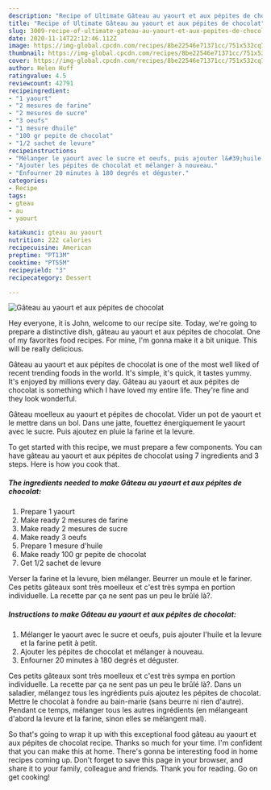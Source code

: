```yaml
---
description: "Recipe of Ultimate Gâteau au yaourt et aux pépites de chocolat"
title: "Recipe of Ultimate Gâteau au yaourt et aux pépites de chocolat"
slug: 3009-recipe-of-ultimate-gateau-au-yaourt-et-aux-pepites-de-chocolat
date: 2020-11-14T22:12:46.112Z
image: https://img-global.cpcdn.com/recipes/8be22546e71371cc/751x532cq70/gateau-au-yaourt-et-aux-pepites-de-chocolat-photo-principale-de-la-recette.jpg
thumbnail: https://img-global.cpcdn.com/recipes/8be22546e71371cc/751x532cq70/gateau-au-yaourt-et-aux-pepites-de-chocolat-photo-principale-de-la-recette.jpg
cover: https://img-global.cpcdn.com/recipes/8be22546e71371cc/751x532cq70/gateau-au-yaourt-et-aux-pepites-de-chocolat-photo-principale-de-la-recette.jpg
author: Helen Huff
ratingvalue: 4.5
reviewcount: 42791
recipeingredient:
- "1 yaourt"
- "2 mesures de farine"
- "2 mesures de sucre"
- "3 oeufs"
- "1 mesure dhuile"
- "100 gr pepite de chocolat"
- "1/2 sachet de levure"
recipeinstructions:
- "Mélanger le yaourt avec le sucre et oeufs, puis ajouter l&#39;huile et la levure et la farine petit à petit."
- "Ajouter les pépites de chocolat et mélanger à nouveau."
- "Enfourner 20 minutes à 180 degrés et déguster."
categories:
- Recipe
tags:
- gteau
- au
- yaourt

katakunci: gteau au yaourt 
nutrition: 222 calories
recipecuisine: American
preptime: "PT13M"
cooktime: "PT55M"
recipeyield: "3"
recipecategory: Dessert

---
```



![Gâteau au yaourt et aux pépites de chocolat](https://img-global.cpcdn.com/recipes/8be22546e71371cc/751x532cq70/gateau-au-yaourt-et-aux-pepites-de-chocolat-photo-principale-de-la-recette.jpg)

Hey everyone, it is John, welcome to our recipe site. Today, we're going to prepare a distinctive dish, gâteau au yaourt et aux pépites de chocolat. One of my favorites food recipes. For mine, I'm gonna make it a bit unique. This will be really delicious.

Gâteau au yaourt et aux pépites de chocolat is one of the most well liked of recent trending foods in the world. It's simple, it's quick, it tastes yummy. It's enjoyed by millions every day. Gâteau au yaourt et aux pépites de chocolat is something which I have loved my entire life. They're fine and they look wonderful.

Gâteau moelleux au yaourt et pépites de chocolat. Vider un pot de yaourt et le mettre dans un bol. Dans une jatte, fouettez énergiquement le yaourt avec le sucre. Puis ajoutez en pluie la farine et la levure.


To get started with this recipe, we must prepare a few components. You can have gâteau au yaourt et aux pépites de chocolat using 7 ingredients and 3 steps. Here is how you cook that.

<!--inarticleads1-->

##### The ingredients needed to make Gâteau au yaourt et aux pépites de chocolat:

1. Prepare 1 yaourt
1. Make ready 2 mesures de farine
1. Make ready 2 mesures de sucre
1. Make ready 3 oeufs
1. Prepare 1 mesure d&#39;huile
1. Make ready 100 gr pepite de chocolat
1. Get 1/2 sachet de levure


Verser la farine et la levure, bien mélanger. Beurrer un moule et le fariner. Ces petits gâteaux sont très moelleux et c&#39;est très sympa en portion individuelle. La recette par ça ne sent pas un peu le brûlé là?. 

<!--inarticleads2-->

##### Instructions to make Gâteau au yaourt et aux pépites de chocolat:

1. Mélanger le yaourt avec le sucre et oeufs, puis ajouter l&#39;huile et la levure et la farine petit à petit.
1. Ajouter les pépites de chocolat et mélanger à nouveau.
1. Enfourner 20 minutes à 180 degrés et déguster.


Ces petits gâteaux sont très moelleux et c&#39;est très sympa en portion individuelle. La recette par ça ne sent pas un peu le brûlé là?. Dans un saladier, mélangez tous les ingrédients puis ajoutez les pépites de chocolat. Mettre le chocolat à fondre au bain-marie (sans beurre ni rien d&#39;autre). Pendant ce temps, mélanger tous les autres ingrédients (en mélangeant d&#39;abord la levure et la farine, sinon elles se mélangent mal). 

So that's going to wrap it up with this exceptional food gâteau au yaourt et aux pépites de chocolat recipe. Thanks so much for your time. I'm confident that you can make this at home. There's gonna be interesting food in home recipes coming up. Don't forget to save this page in your browser, and share it to your family, colleague and friends. Thank you for reading. Go on get cooking!
